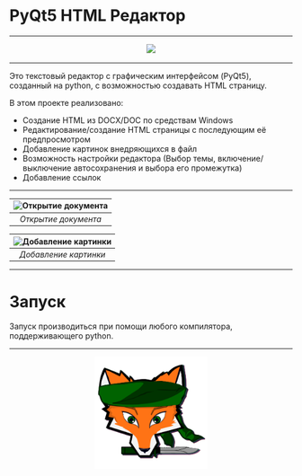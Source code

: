 # PyQt5 HTML Редактор
---

<p align="center">
<img src="README/WorkExample.gif"/></p>

***

Это текстовый редактор с графическим интерфейсом (PyQt5), созданный на python, с возможностью создавать HTML страницу.

В этом проекте реализовано:
   * Создание HTML из DOCX/DOC по средствам Windows
   * Редактирование/создание HTML страницы с последующим её предпросмотром
   * Добавление картинок внедряющихся в файл
   * Возможность настройки редактора (Выбор темы, включение/выключение автосохранения и выбора его промежутка)
   * Добавление ссылок

---

|![Открытие документа](README/openDoc.gif)|
|:--:| 
| *Открытие документа* |

|![Добавление картинки](README/WorkImg.gif)|
|:--:| 
| *Добавление картинки* |


***

# Запуск
Запуск производиться при помощи любого компилятора, поддерживающего python.

---
<p align="center"><img height="200" src="README/logo.png"/></p>
